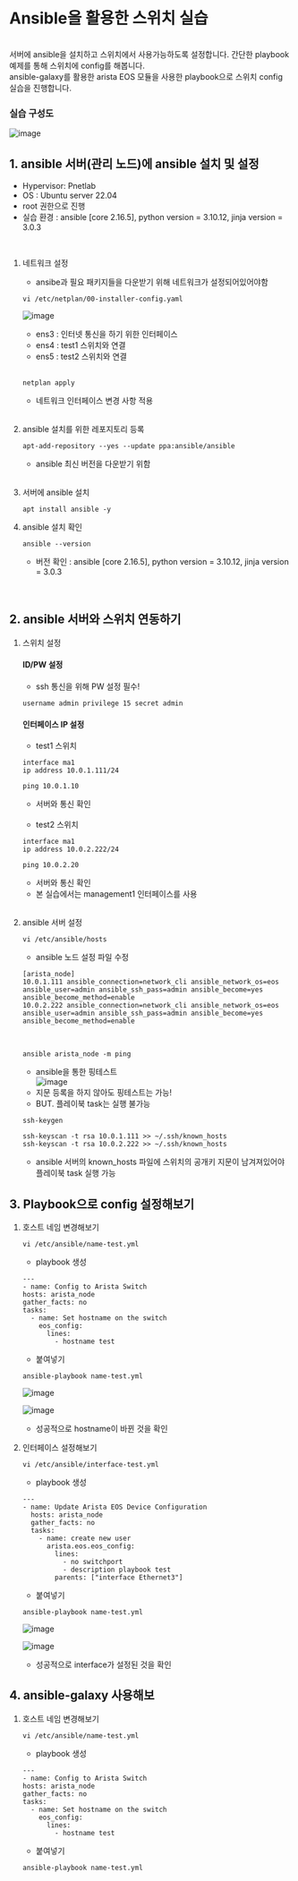 # Ansible을 활용한 스위치 실습
<br>
서버에 ansible을 설치하고 스위치에서 사용가능하도록 설정합니다. 간단한 playbook 예제를 통해 스위치에 config를 해봅니다.<br>
ansible-galaxy를 활용한 arista EOS 모듈을 사용한 playbook으로 스위치 config 실습을 진행합니다.

### 실습 구성도
![image](https://github.com/NOOJU/intern-project/assets/127095828/d6ea7527-b552-466d-b8b5-5c1c709085e6)


## 1. ansible 서버(관리 노드)에 ansible 설치 및 설정
* Hypervisor: Pnetlab
* OS : Ubuntu server 22.04
* root 권한으로 진행
* 실습 환경 : ansible [core 2.16.5], python version = 3.10.12, jinja version = 3.0.3
<br>

1. 네트워크 설정
   - ansibe과 필요 패키지들을 다운받기 위해 네트워크가 설정되어있어야함
   ```
   vi /etc/netplan/00-installer-config.yaml
   ```
   ![image](https://github.com/NOOJU/intern-project/assets/127095828/5b9b1525-bf31-4f2c-93d0-7760fdd064c6)<br>
   - ens3 : 인터넷 통신을 하기 위한 인터페이스
   - ens4 : test1 스위치와 연결
   - ens5 : test2 스위치와 연결
   <br>

   ```
   netplan apply
   ```
   - 네트워크 인터페이스 변경 사항 적용
   <br>


3. ansible 설치를 위한 레포지토리 등록
   ```
   apt-add-repository --yes --update ppa:ansible/ansible
   ```
   - ansible 최신 버전을 다운받기 위함
   <br>
   

4. 서버에 ansible 설치
   ```
   apt install ansible -y
   ```

5. ansible 설치 확인
   ```
   ansible --version
   ```
   - 버전 확인 : ansible [core 2.16.5], python version = 3.10.12, jinja version = 3.0.3

   
<br>  

## 2. ansible 서버와 스위치 연동하기

1. 스위치 설정
     #### ID/PW 설정
   - ssh 통신을 위해 PW 설정 필수!
   ```
   username admin privilege 15 secret admin
   ```
   
   #### 인터페이스 IP 설정
   * test1 스위치
   ```
   interface ma1
   ip address 10.0.1.111/24
   ```
   ```
   ping 10.0.1.10
   ```
   - 서버와 통신 확인
     
   <br>
   
   * test2 스위치
   ```
   interface ma1
   ip address 10.0.2.222/24
   ```
   
   ```
   ping 10.0.2.20
   ```
   - 서버와 통신 확인
   - 본 실습에서는 management1 인터페이스를 사용
   
    <br>
   
2. ansible 서버 설정
   ```
   vi /etc/ansible/hosts
   ```
   - ansible 노드 설정 파일 수정<br>
     
   ```
   [arista_node]
   10.0.1.111 ansible_connection=network_cli ansible_network_os=eos ansible_user=admin ansible_ssh_pass=admin ansible_become=yes ansible_become_method=enable
   10.0.2.222 ansible_connection=network_cli ansible_network_os=eos ansible_user=admin ansible_ssh_pass=admin ansible_become=yes ansible_become_method=enable
   ```
   <br>
   
   ```
   ansible arista_node -m ping
   ``` 
   - ansible을 통한 핑테스트<br>
   ![image](https://github.com/NOOJU/intern-project/assets/127095828/ab303f33-a896-4717-ab78-d156af1eee40)
   - 지문 등록을 하지 않아도 핑테스트는 가능!
   - BUT. 플레이북 task는 실행 불가능<br>
   ```
   ssh-keygen
   ```
   ```
   ssh-keyscan -t rsa 10.0.1.111 >> ~/.ssh/known_hosts
   ssh-keyscan -t rsa 10.0.2.222 >> ~/.ssh/known_hosts
   ```
   - ansible 서버의 known_hosts 파일에 스위치의 공개키 지문이 남겨져있어야 플레이북 task 실행 가능<br>
   

## 3. Playbook으로 config 설정해보기

1. 호스트 네임 변경해보기
   ```
   vi /etc/ansible/name-test.yml
   ```
   - playbook 생성
   ```
   ---
   - name: Config to Arista Switch
   hosts: arista_node
   gather_facts: no
   tasks:
     - name: Set hostname on the switch
       eos_config:
         lines:
           - hostname test
   ```
   - 붙여넣기<br>
   ```
   ansible-playbook name-test.yml
   ```
   ![image](https://github.com/NOOJU/intern-project/assets/127095828/1f29be69-06b8-4531-ae82-4f8392ba2449)

   
   ![image](https://github.com/NOOJU/intern-project/assets/127095828/d36e313a-7948-4479-8384-08645cc67501)
   - 성공적으로 hostname이 바뀐 것을 확인

3. 인터페이스 설정해보기
   ```
   vi /etc/ansible/interface-test.yml
   ```
   - playbook 생성
   ```
   ---
   - name: Update Arista EOS Device Configuration
     hosts: arista_node
     gather_facts: no
     tasks:
       - name: create new user
         arista.eos.eos_config:
           lines:
             - no switchport
             - description playbook test
           parents: ["interface Ethernet3"]
   ```
   - 붙여넣기<br>
   ```
   ansible-playbook name-test.yml
   ```
   ![image](https://github.com/NOOJU/intern-project/assets/127095828/d2a43cd7-8001-49dc-aee1-6f1277101011)

   
   ![image](https://github.com/NOOJU/intern-project/assets/127095828/444dd185-ec26-427a-bc1a-884567adc453)
   - 성공적으로 interface가 설정된 것을 확인


## 4. ansible-galaxy 사용해보

1. 호스트 네임 변경해보기
   ```
   vi /etc/ansible/name-test.yml
   ```
   - playbook 생성
   ```
   ---
   - name: Config to Arista Switch
   hosts: arista_node
   gather_facts: no
   tasks:
     - name: Set hostname on the switch
       eos_config:
         lines:
           - hostname test
   ```
   - 붙여넣기<br>
   ```
   ansible-playbook name-test.yml
   ```

